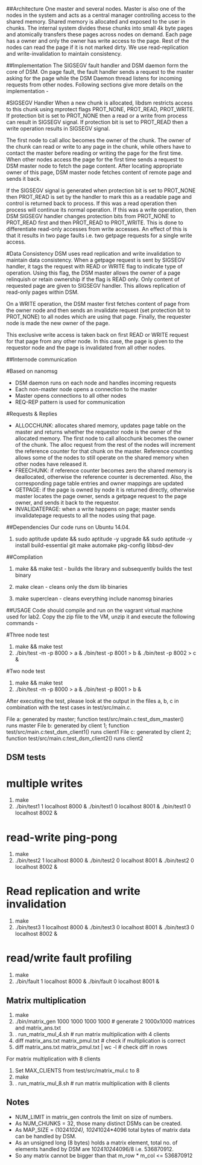 ##Architecture
One master and several nodes. Master is also one of the nodes in the system and acts as a central manager controlling access to the shared memory. Shared memory is allocated and exposed to the user in chunks. The internal system divides these chunks into small 4k byte pages and atomically transfers these pages across nodes on demand. Each page has a owner and only the owner has write access to the page. Rest of the nodes can read the page if it is not marked dirty. We use read-replication and write-invalidation to maintain consistency.

##Implementation
The SIGSEGV fault handler and DSM daemon form the core of DSM. On page fault, the fault handler sends a request to the master asking for the page while the DSM Daemon thread listens for incoming requests from other nodes. Following sections give more details on the implementation - 

#SIGSEGV Handler
When a new chunk is allocated, libdsm restricts access to this chunk using mprotect flags PROT_NONE, PROT_READ, PROT_WRITE. If protection bit is set to PROT_NONE then a read or a write from process can result in SIGSEGV signal. If protection bit is set to PROT_READ then a write operation results in SIGSEGV signal. 

The first node to call alloc becomes the owner of the chunk. The owner of the chunk can read or write to any page in the chunk, while others have to contact the master before reading or writing the page for the first time. When other nodes access the page for the first time sends a request to DSM master node to fetch the page content. After locating appropriate owner of this page, DSM master node fetches content of remote page and sends it back. 

If the SIGSEGV signal is generated when protection bit is set to PROT_NONE then PROT_READ is set by the handler to mark this as a readable page and control is returned back to process. If this was a read operation then process will continue its normal operation. If this was a write operation, then DSM SIGSEGV handler changes protection bits from PROT_NONE to PROT_READ first and then PROT_READ to PROT_WRITE. This is done to differentiate read-only accesses from write accesses. An effect of this is that it results in two page faults i.e. two getpage requests for a single write access.

#Data Consistency
DSM uses read replication and write invalidation to maintain data consistency. When a getpage request is sent by SIGSEGV handler, it tags the request with READ or WRITE flag to indicate type of operation. Using this flag, the DSM master allows the owner of a page relinquish or retain ownership if the flag is READ only. Only content of requested page are given to SIGSEGV handler. This allows replication of read-only pages within DSM.

On a WRITE operation, the DSM master first fetches content of page from the owner node and then sends an invalidate request (set protection bit to PROT_NONE) to all nodes which are using that page. Finally, the requester node is made the new owner of the page.

This exclusive write access is taken back on first READ or WRITE request for that page from any other node. In this case, the page is given to the requestor node and the page is invalidated from all other nodes.


##Internode communication

#Based on nanomsg
* DSM daemon runs on each node and handles incoming requests
* Each non-master node opens a connection to the master
* Master opens connections to all other nodes
* REQ-REP pattern is used for communication

#Requests & Replies
* ALLOCCHUNK: allocates shared memory, updates page table on the master and returns whether the requestor node is the owner of the allocated memory. The first node to call allocchunk becomes the owner of the chunk. The alloc request from the rest of the nodes will increment the reference counter for that chunk on the master. Reference counting allows some of the nodes to still operate on the shared memory when other nodes have released it.
* FREECHUNK: if reference counter becomes zero the shared memory is deallocated, otherwise the reference counter is decremented. Also, the corresponding page table entries and owner mappings are updated 
* GETPAGE:  if the page is owned by node it is returned directly, otherwise master locates the page owner, sends a getpage request to the page owner, and sends it back to the requestor.
* INVALIDATEPAGE: when a write happens on page; master sends invalidatepage requests to all the nodes using that page.


##Dependencies
Our code runs on Ubuntu 14.04.

1. sudo aptitude update && sudo aptitude -y upgrade && sudo aptitude -y install build-essential git make automake pkg-config libbsd-dev

##Compilation
1. make && make test - builds the library and subsequently builds the test binary

2. make clean - cleans only the dsm lib binaries

3. make superclean - cleans everything include nanomsg binaries

##USAGE
Code should compile and run on the vagrant virtual machine used for lab2. Copy the zip file to the VM, unzip it and execute the following commands - 

#Three node test
1. make && make test
2. ./bin/test -m -p 8000 > a & ./bin/test -p 8001 > b & ./bin/test -p 8002 > c &

#Two node test
1. make && make test
2. ./bin/test -m -p 8000 > a & ./bin/test -p 8001 > b &

After executing the test, please look at the output in the files a, b, c in combination with the test cases in test/src/main.c. 

File a: generated by master; function test/src/main.c:test_dsm_master() runs master
File b: generated by client 1; function test/src/main.c:test_dsm_client1() runs client1
File c: generated by client 2; function test/src/main.c:test_dsm_client2() runs client2

## DSM tests
# multiple writes
1. make
2. ./bin/test1 1 localhost 8000 & ./bin/test1 0 localhost 8001 & ./bin/test1 0 localhost 8002 &

# read-write ping-pong
1. make
2. ./bin/test2 1 localhost 8000 & ./bin/test2 0 localhost 8001 & ./bin/test2 0 localhost 8002 &

# Read replication and write invalidation
1. make
2. ./bin/test3 1 localhost 8000 & ./bin/test3 0 localhost 8001 & ./bin/test3 0 localhost 8002 &

# read/write fault profiling
1. make
2. ./bin/fault 1 localhost 8000 & ./bin/fault 0 localhost 8001 &

## Matrix multiplication
1. make
2. ./bin/matrix_gen 1000 1000 1000 1000        # generate 2 1000x1000 matrices and matrix_ans.txt
3. . run_matrix_mul_4.sh                       # run matrix multiplication with 4 clients
4. diff matrix_ans.txt matrix_pmul.txt         # check if multiplication is correct
5. diff matrix_ans.txt matrix_pmul.txt | wc -l # check diff in rows

For matrix multiplication with 8 clients
1. Set MAX_CLIENTS from test/src/matrix_mul.c to 8
2. make
3. . run_matrix_mul_8.sh                       # run matrix multiplication with 8 clients

## Notes
- NUM_LIMIT in matrix_gen controls the limit on size of numbers.
- As NUM_CHUNKS = 32, those many distinct DSMs can be created.
- As MAP_SIZE = (1024*1024), 1024*1024*4096 total bytes of matrix data can be handled by DSM.
- As an unsigned long (8 bytes) holds a matrix element, total no. of elements handled by DSM are 1024*1024*4096/8 i.e. 536870912.
- So any matrix cannot be bigger than that m_row * m_col <= 536870912
